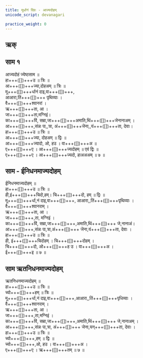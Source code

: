 ```yaml
---
title: मूर्धानं दिवः - आज्यदोहम् 
unicode_script: devanagari  

practice_weight: 0
--- 
```


## ऋक्
<div class="js_include" url="../Rk/mUrdhAnam-divaH.md"  newLevelForH1="2" includeTitle="true"> </div>  



## साम १
<div class="audioEmbed"  caption="गोपालार्यः 2015  " src="https://archive
.org/download/jaiminIya-sAma-gAna-paravastu-tradition-gopAla-2015/mUrdhAnam-divaH-Ajyadoha-jyeShTha.mp3"></div>

आज्यदोहं ज्येष्ठसाम ॥  
हा+++([])+++उ ॥ त्रिः ॥  
आ+++([])+++ज्या,दोहअम् ॥ त्रिः ॥  
मू+++([])+++र्धानं दाइ,वा+++([])+++,  
आआरा,तिं+++([])+++ पृथिव्याः ।  
वै+++([])+++श्वानरां ।  
ऋ+++([])+++ता, आ ।  
जा+++([])+++ता,मग्निइं।  
का+++([])+++विं, सम्रा,जा+++([])+++अमाति,थिं+++([])+++जेनानाअम् ।  
आ+++([])+++,संन्नः पा,,त्रा, अं+++([])+++जॆना,,यं+++([])+++ता, देवाः।  
हा+++([])+++उ ॥ त्रिः ॥  
आ+++([])+++ज्या, दोहअम् ॥ द्विः ॥  
आ+++([])+++ज्यादो, ओ, हउ । वा+++([])+++अ ॥  
ए+++([])+++ए । आ+++([])+++ज्यदोहम् ॥ एवं द्विः ॥  
ए+++([])+++ए । आ+++([])+++ज्यदो, हाअअअम् ॥ ७ ॥

## साम - ईनिधनमाज्यदोहम्
<div class="audioEmbed"  caption="गोपालार्यः 2015  " src="https://archive
.org/download/jaiminIya-sAma-gAna-paravastu-tradition-gopAla-2015/mUrdhAnam-divaH-Ajyadoha-Inidhana.mp3"></div>

ईनिधनमाज्यदोहम् ॥  
हा+++([])+++उ ॥ त्रिः ॥  
ही,इं+++([])+++चिदो,हम्। चि+++([])+++दो, हम् ॥ द्विः ॥  
मू+++([])+++र्धा,नं दाइ,वा+++([])+++, आआरा,,तिं+++([])+++पृथिव्याः ।  
वै+++([])+++श्वानराम् ।  
ऋ+++([])+++ता, आ ।  
जा+++([])+++,ता, मग्निइं ।  
का+++([])+++विं, सम्रा,जा+++([])+++,अमाति,थिं+++([])+++ जे,नानाअं।  
आ+++([])+++,संन्नः पा,त्रा,अं+++([])+++ जॆना,यं+++([])+++ता, देवाः ।  
हा+++([])+++उ ॥ त्रिः ॥  
ही, इं+++([])+++चिदोहम् । चि+++([])+++दोहम् ।  
चि+++([])+++दो, ओ+++([])+++ह उ । वा+++([])+++अ ।  
ई+++([])+++इ ॥ ७ ॥

## साम ऋतनिधनमाज्यदोहम्
<div class="audioEmbed"  caption="गोपालार्यः 2015  " src="https://archive
.org/download/jaiminIya-sAma-gAna-paravastu-tradition-gopAla-2015/mUrdhAnam-divaH-Ajyadoha-Rtanidhana.mp3"></div>

ऋतनिधनमाज्यदोहम् ॥  
हा+++([])+++उ ॥ त्रिः ॥  
च्यो+++([])+++हम् ॥ त्रिः ॥  
मू+++([])+++र्धा,नं दाइ,वा+++([])+++,आआरा,,तिं+++([])+++पृधिव्याः ।  
वै+++([])+++श्वानराम् ।  
ऋ+++([])+++ता, आ ।  
जा+++([])+++,ता,मग्निइं ।  
का+++([])+++विं, सम्रा,जा+++([])+++,अमाति,थिं+++([])+++ जे,नानाअम् ।  
आ+++([])+++,संन्नः पा,त्रा, अं+++([])+++ जेना,यन्+++([])+++ता, देवाः ।  
हा+++([])+++उ ॥ त्रिः ॥  
च्यो+++([])+++,हम् ॥ द्विः ॥  
च्यो+++([])+++,ओ, हउ । वा+++([])+++अ ।  
ए+++([])+++ए । ऋ+++([])+++तम् ॥ ७ ॥

